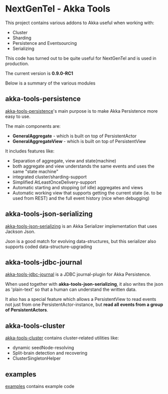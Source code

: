 NextGenTel - Akka Tools
==========================

This project contains various addons to Akka useful when working with:

* Cluster
* Sharding
* Persistence and Eventsourcing
* Serializing

This code has turned out to be quite useful for NextGenTel and is used in production.

The current version is **0.9.0-RC1**

Below is a summary of the various modules

akka-tools-persistence
-------------------------------

[akka-tools-persistence](akka-tools-persistence/README.md)'s main purpose is to make Akka Persistence more easy to use.

The main components are:

* **GeneralAggregate** - which is built on top of PersistentActor
* **GeneralAggregateView** - which is built on top of PersistentView 


It includes features like:

* Separation of aggregate, view and state(machine)
* both aggregate and view understands the same events and uses the same "state machine"
* integrated cluster/sharding-support
* Simplified AtLeastOnceDelivery-support
* Automatic starting and stopping (of idle) aggregates and views
* Automatic working view that supports getting the current state (ie. to be used from REST) and the full event history (nice when debugging)



akka-tools-json-serializing
-------------------------------

[akka-tools-json-serializing](akka-tools-json-serializing/README.md) is an Akka Serializer implementation that uses Jackson Json.

Json is a good match for evolving data-structures, but this serializer also supports coded data-structure-upgrading

akka-tools-jdbc-journal
-------------------------------

[akka-tools-jdbc-journal](akka-tools-jdbc-journal/README.md) is a JDBC journal-plugin for Akka Persistence.

When used together with **akka-tools-json-serializing**, it also writes the json as 'plain-text' so that a human can understand the written data.
 
It also has a special feature which allows a PersistentView to read events not just from one PersistentActor-instance,
but **read all events from a group of PersistentActors**.


akka-tools-cluster
-------------------------------

[akka-tools-cluster](akka-tools-cluster/README.md) contains cluster-related utilities like:

* dynamic seedNode-resolving
* Split-brain detection and recovering
* ClusterSingletonHelper

examples
-------------------------------

[examples](examples/README.md) contains example code